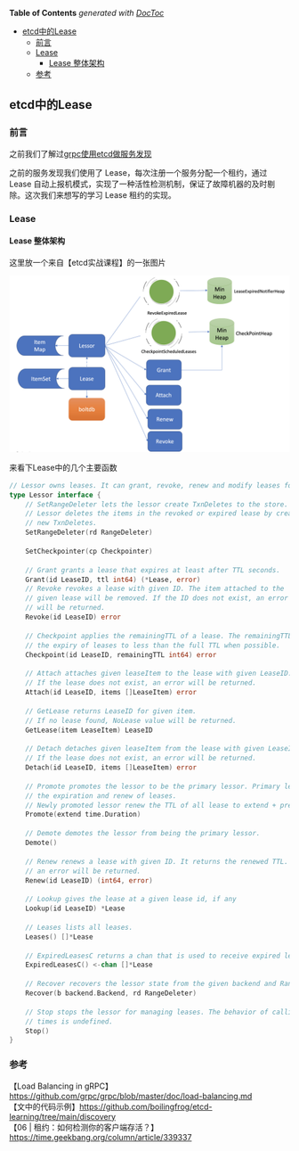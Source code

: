 <!-- START doctoc generated TOC please keep comment here to allow auto update -->
<!-- DON'T EDIT THIS SECTION, INSTEAD RE-RUN doctoc TO UPDATE -->
**Table of Contents**  *generated with [DocToc](https://github.com/thlorenz/doctoc)*

- [etcd中的Lease](#etcd%E4%B8%AD%E7%9A%84lease)
  - [前言](#%E5%89%8D%E8%A8%80)
  - [Lease](#lease)
    - [Lease 整体架构](#lease-%E6%95%B4%E4%BD%93%E6%9E%B6%E6%9E%84)
  - [参考](#%E5%8F%82%E8%80%83)

<!-- END doctoc generated TOC please keep comment here to allow auto update -->

## etcd中的Lease

### 前言

之前我们了解过[grpc使用etcd做服务发现](https://www.cnblogs.com/ricklz/p/15059497.html)  

之前的服务发现我们使用了 Lease，每次注册一个服务分配一个租约，通过 Lease 自动上报机模式，实现了一种活性检测机制，保证了故障机器的及时剔除。这次我们来想写的学习 Lease 租约的实现。    

### Lease

#### Lease 整体架构

这里放一个来自【etcd实战课程】的一张图片  

<img src="/img/etcd-lease.png" alt="grpc" align=center/>

来看下Lease中的几个主要函数  

```go
// Lessor owns leases. It can grant, revoke, renew and modify leases for lessee.
type Lessor interface {
	// SetRangeDeleter lets the lessor create TxnDeletes to the store.
	// Lessor deletes the items in the revoked or expired lease by creating
	// new TxnDeletes.
	SetRangeDeleter(rd RangeDeleter)

	SetCheckpointer(cp Checkpointer)

	// Grant grants a lease that expires at least after TTL seconds.
	Grant(id LeaseID, ttl int64) (*Lease, error)
	// Revoke revokes a lease with given ID. The item attached to the
	// given lease will be removed. If the ID does not exist, an error
	// will be returned.
	Revoke(id LeaseID) error

	// Checkpoint applies the remainingTTL of a lease. The remainingTTL is used in Promote to set
	// the expiry of leases to less than the full TTL when possible.
	Checkpoint(id LeaseID, remainingTTL int64) error

	// Attach attaches given leaseItem to the lease with given LeaseID.
	// If the lease does not exist, an error will be returned.
	Attach(id LeaseID, items []LeaseItem) error

	// GetLease returns LeaseID for given item.
	// If no lease found, NoLease value will be returned.
	GetLease(item LeaseItem) LeaseID

	// Detach detaches given leaseItem from the lease with given LeaseID.
	// If the lease does not exist, an error will be returned.
	Detach(id LeaseID, items []LeaseItem) error

	// Promote promotes the lessor to be the primary lessor. Primary lessor manages
	// the expiration and renew of leases.
	// Newly promoted lessor renew the TTL of all lease to extend + previous TTL.
	Promote(extend time.Duration)

	// Demote demotes the lessor from being the primary lessor.
	Demote()

	// Renew renews a lease with given ID. It returns the renewed TTL. If the ID does not exist,
	// an error will be returned.
	Renew(id LeaseID) (int64, error)

	// Lookup gives the lease at a given lease id, if any
	Lookup(id LeaseID) *Lease

	// Leases lists all leases.
	Leases() []*Lease

	// ExpiredLeasesC returns a chan that is used to receive expired leases.
	ExpiredLeasesC() <-chan []*Lease

	// Recover recovers the lessor state from the given backend and RangeDeleter.
	Recover(b backend.Backend, rd RangeDeleter)

	// Stop stops the lessor for managing leases. The behavior of calling Stop multiple
	// times is undefined.
	Stop()
}
```




### 参考  

【Load Balancing in gRPC】https://github.com/grpc/grpc/blob/master/doc/load-balancing.md  
【文中的代码示例】https://github.com/boilingfrog/etcd-learning/tree/main/discovery    
【06 | 租约：如何检测你的客户端存活？】https://time.geekbang.org/column/article/339337  
